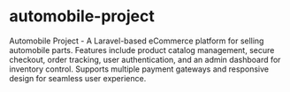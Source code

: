 # automobile-project
Automobile Project - A Laravel-based eCommerce platform for selling automobile parts. Features include product catalog management, secure checkout, order tracking, user authentication, and an admin dashboard for inventory control. Supports multiple payment gateways and responsive design for seamless user experience. 
